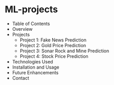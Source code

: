 # ML-projects
- Table of Contents
- Overview
- Projects
    - Project 1: Fake News Prediction
    - Project 2: Gold Price Prediction
    - Project 3: Sonar Rock and Mine Prediction
    - Project 4: Stock Price Prediction
- Technologies Used
- Installation and Usage
- Future Enhancements
- Contact

